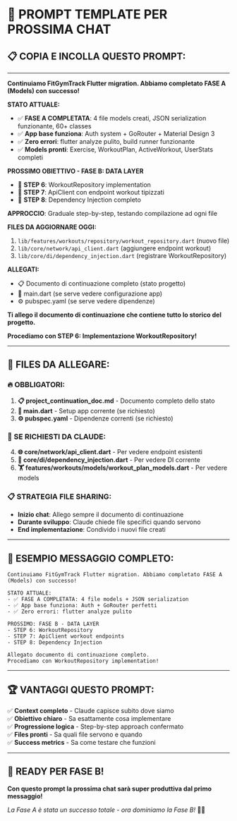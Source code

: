 # 🚀 PROMPT TEMPLATE PER PROSSIMA CHAT

## 📋 **COPIA E INCOLLA QUESTO PROMPT:**

---

**Continuiamo FitGymTrack Flutter migration. Abbiamo completato FASE A (Models) con successo!**

**STATO ATTUALE:**
- ✅ **FASE A COMPLETATA**: 4 file models creati, JSON serialization funzionante, 60+ classes
- ✅ **App base funziona**: Auth system + GoRouter + Material Design 3  
- ✅ **Zero errori**: flutter analyze pulito, build runner funzionante
- ✅ **Models pronti**: Exercise, WorkoutPlan, ActiveWorkout, UserStats completi

**PROSSIMO OBIETTIVO - FASE B: DATA LAYER**
- 🎯 **STEP 6**: WorkoutRepository implementation
- 🎯 **STEP 7**: ApiClient con endpoint workout tipizzati  
- 🎯 **STEP 8**: Dependency Injection completo

**APPROCCIO**: Graduale step-by-step, testando compilazione ad ogni file

**FILES DA AGGIORNARE OGGI:**
1. `lib/features/workouts/repository/workout_repository.dart` (nuovo file)
2. `lib/core/network/api_client.dart` (aggiungere endpoint workout)
3. `lib/core/di/dependency_injection.dart` (registrare WorkoutRepository)

**ALLEGATI:**
- 📋 Documento di continuazione completo (stato progetto)
- 📱 main.dart (se serve vedere configurazione app)
- ⚙️ pubspec.yaml (se serve vedere dipendenze)

**Ti allego il documento di continuazione che contiene tutto lo storico del progetto.**

**Procediamo con STEP 6: Implementazione WorkoutRepository!**

---

## 📁 **FILES DA ALLEGARE:**

### **🔥 OBBLIGATORI:**
1. **📋 project_continuation_doc.md** - Documento completo dello stato
2. **📱 main.dart** - Setup app corrente (se richiesto)  
3. **⚙️ pubspec.yaml** - Dipendenze correnti (se richiesto)

### **🎯 SE RICHIESTI DA CLAUDE:**
4. **🌐 core/network/api_client.dart** - Per vedere endpoint esistenti
5. **🔧 core/di/dependency_injection.dart** - Per vedere DI corrente
6. **🏋️ features/workouts/models/workout_plan_models.dart** - Per vedere models

### **📋 STRATEGIA FILE SHARING:**
- **Inizio chat**: Allego sempre il documento di continuazione
- **Durante sviluppo**: Claude chiede file specifici quando servono
- **End implementazione**: Condivido i nuovi file creati

---

## 🎯 **ESEMPIO MESSAGGIO COMPLETO:**

```
Continuiamo FitGymTrack Flutter migration. Abbiamo completato FASE A (Models) con successo!

STATO ATTUALE:
- ✅ FASE A COMPLETATA: 4 file models + JSON serialization
- ✅ App base funziona: Auth + GoRouter perfetti
- ✅ Zero errori: flutter analyze pulito

PROSSIMO: FASE B - DATA LAYER
- STEP 6: WorkoutRepository 
- STEP 7: ApiClient workout endpoints
- STEP 8: Dependency Injection

Allegato documento di continuazione completo.
Procediamo con WorkoutRepository implementation!
```

---

## 🏆 **VANTAGGI QUESTO PROMPT:**

✅ **Context completo** - Claude capisce subito dove siamo  
✅ **Obiettivo chiaro** - Sa esattamente cosa implementare  
✅ **Progressione logica** - Step-by-step approach confermato  
✅ **Files pronti** - Sa quali file servono e quando  
✅ **Success metrics** - Sa come testare che funzioni  

---

## 💪 **READY PER FASE B!**

**Con questo prompt la prossima chat sarà super produttiva dal primo messaggio!** 

*La Fase A è stata un successo totale - ora dominiamo la Fase B!* 🚀✨